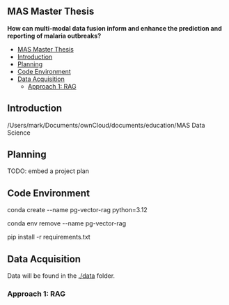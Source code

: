 ## MAS Master Thesis

**How can multi-modal data fusion inform and enhance the prediction and reporting of malaria outbreaks?**

- [MAS Master Thesis](#mas-master-thesis)
- [Introduction](#introduction)
- [Planning](#planning)
- [Code Environment](#code-environment)
- [Data Acquisition](#data-acquisition)
  - [Approach 1: RAG](#approach-1-rag)


## Introduction

/Users/mark/Documents/ownCloud/documents/education/MAS Data Science


## Planning

TODO: embed a project plan


## Code Environment


conda create --name pg-vector-rag python=3.12

conda env remove --name pg-vector-rag

pip install -r requirements.txt


## Data Acquisition

Data will be found in the [./data](./data/) folder.

### Approach 1: RAG
